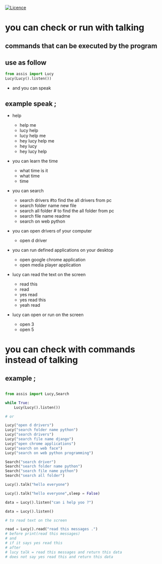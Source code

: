 [![Licence](https://img.shields.io/github/license/mashape/apistatus.svg)](https://github.com/hakancelik96/lucy/blob/master/LICENSE.txt)

# you can check or run with talking

 commands that can be executed by the program
 ---------

  use as follow
  -----

  ```python
  from assis import Lucy
  Lucy(Lucy().listen())
  ```
 - and you can speak

  example speak ;
  ------
  + help
    - help me
    - lucy help
    - lucy help me
    - hey lucy help me
    - hey lucy
    - hey lucy help

  + you can learn the time
    - what time is it
    - what time
    - time

  + you can search
    - search drivers #to find the all drivers from pc
    - search folder name new file
    - search all folder # to find the all folder from pc
    - search file name readme
    - search on web python

  + you can open drivers of your computer
    - open d driver

  + you can run defined applications on your desktop
    - open google chrome application
    - open media player application

  + lucy can read the text on the screen
    - read this
    - read
    - yes read
    - yes read this
    - yeah read

  + lucy can open or run on the screen
    - open 3
    - open 5


# you can check with commands instead of talking

example ;
 ------
```python

from assis import Lucy,Search

while True:
    Lucy(Lucy().listen())

# or

Lucy("open d drivers")
Lucy("search folder name python")
Lucy("search drivers")
Lucy("search file name django")
Lucy("open chrome applications")
Lucy("search on web face")
Lucy("search on web python programming")

Search("search driver")
Search("search folder name python")
Search("search file name python")
Search("search all folder")

Lucy().talk("hello everyone")

Lucy().talk("hello everyone",sleep = False)

data = Lucy().listen("can i help yoo ?")

data = Lucy().listen()

# to read text on the screen

read = Lucy().read("read this messages .")
# before print(read this messages)
# and
# if it says yes read this
# after
# lucy talk = read this messages and return this data
# does not say yes read this and return this data


 ```
